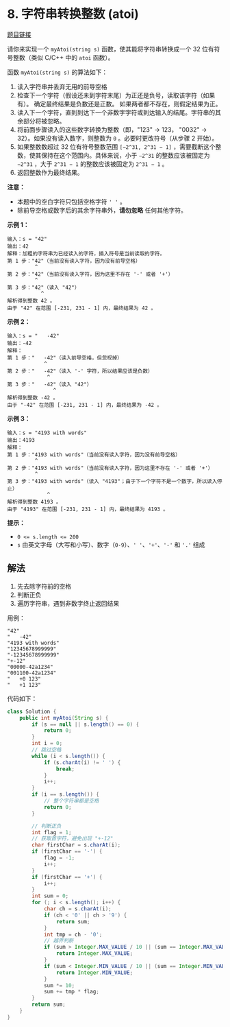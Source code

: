 # 8. 字符串转换整数 (atoi)

[题目链接](https://leetcode.cn/problems/string-to-integer-atoi/description/)

请你来实现一个 `myAtoi(string s)` 函数，使其能将字符串转换成一个 32 位有符号整数（类似 C/C++ 中的 `atoi` 函数）。

函数 `myAtoi(string s)` 的算法如下：

1. 读入字符串并丢弃无用的前导空格
2. 检查下一个字符（假设还未到字符末尾）为正还是负号，读取该字符（如果有）。 确定最终结果是负数还是正数。 如果两者都不存在，则假定结果为正。
3. 读入下一个字符，直到到达下一个非数字字符或到达输入的结尾。字符串的其余部分将被忽略。
4. 将前面步骤读入的这些数字转换为整数（即，"123" -> 123， "0032" -> 32）。如果没有读入数字，则整数为 `0` 。必要时更改符号（从步骤 2 开始）。
5. 如果整数数超过 32 位有符号整数范围 `[−2^31, 2^31 − 1]` ，需要截断这个整数，使其保持在这个范围内。具体来说，小于 `−2^31` 的整数应该被固定为 `−2^31` ，大于 `2^31 − 1` 的整数应该被固定为 `2^31 − 1` 。
6. 返回整数作为最终结果。

**注意：**

- 本题中的空白字符只包括空格字符 `' '` 。
- 除前导空格或数字后的其余字符串外，**请勿忽略** 任何其他字符。

**示例 1：**

```
输入：s = "42"
输出：42
解释：加粗的字符串为已经读入的字符，插入符号是当前读取的字符。
第 1 步："42"（当前没有读入字符，因为没有前导空格）
         ^
第 2 步："42"（当前没有读入字符，因为这里不存在 '-' 或者 '+'）
         ^
第 3 步："42"（读入 "42"）
           ^
解析得到整数 42 。
由于 "42" 在范围 [-231, 231 - 1] 内，最终结果为 42 。
```

**示例 2：**

```
输入：s = "   -42"
输出：-42
解释：
第 1 步："   -42"（读入前导空格，但忽视掉）
            ^
第 2 步："   -42"（读入 '-' 字符，所以结果应该是负数）
             ^
第 3 步："   -42"（读入 "42"）
               ^
解析得到整数 -42 。
由于 "-42" 在范围 [-231, 231 - 1] 内，最终结果为 -42 。
```

**示例 3：**

```
输入：s = "4193 with words"
输出：4193
解释：
第 1 步："4193 with words"（当前没有读入字符，因为没有前导空格）
         ^
第 2 步："4193 with words"（当前没有读入字符，因为这里不存在 '-' 或者 '+'）
         ^
第 3 步："4193 with words"（读入 "4193"；由于下一个字符不是一个数字，所以读入停止）
             ^
解析得到整数 4193 。
由于 "4193" 在范围 [-231, 231 - 1] 内，最终结果为 4193 。
```

**提示：**

- `0 <= s.length <= 200`
- `s` 由英文字母（大写和小写）、数字（`0-9`）、`' '`、`'+'`、`'-'` 和 `'.'` 组成

## 解法

1. 先去除字符前的空格
2. 判断正负
3. 遍历字符串，遇到非数字终止返回结果

用例：

```
"42"
"   -42"
"4193 with words"
"12345678999999"
"-12345678999999"
"+-12"
"00000-42a1234"
"001100-42a1234"
"   +0 123"
"   +1 123"
```

代码如下：

```java
class Solution {
    public int myAtoi(String s) {
        if (s == null || s.length() == 0) {
            return 0;
        }
        int i = 0;
        // 跳过空格
        while (i < s.length()) {
            if (s.charAt(i) != ' ') {
                break;
            }
            i++;
        }
        if (i == s.length()) {
            // 整个字符串都是空格
            return 0;
        }

        // 判断正负
        int flag = 1;
        // 获取首字符，避免出现 "+-12"
        char firstChar = s.charAt(i);
        if (firstChar == '-') {
            flag = -1;
            i++;
        }
        if (firstChar == '+') {
            i++;
        }
        int sum = 0;
        for (; i < s.length(); i++) {
            char ch = s.charAt(i);
            if (ch < '0' || ch > '9') {
                return sum;
            }
            int tmp = ch - '0';
            // 越界判断
            if (sum > Integer.MAX_VALUE / 10 || (sum == Integer.MAX_VALUE / 10 && flag * tmp > Integer.MAX_VALUE % 10)) {
                return Integer.MAX_VALUE;
            }
            if (sum < Integer.MIN_VALUE / 10 || (sum == Integer.MIN_VALUE / 10 && flag * tmp < Integer.MIN_VALUE % 10)) {
                return Integer.MIN_VALUE;
            }
            sum *= 10;
            sum += tmp * flag;
        }
        return sum;
    }
}
```

